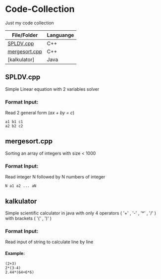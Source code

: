 # Code-Collection
Just my code collection

| **File/Folder** | **Languange** |
| --- | --- |
| [SPLDV.cpp](#spldvcpp) | C++ |
| [mergesort.cpp](#mergesortcpp) | C++ |
| [kalkulator] | Java |

## SPLDV.cpp
Simple Linear equation with 2 variables solver
### Format Input:
Read 2 general form (*ax + by = c*)
```
a1 b1 c1
a2 b2 c2
```
## mergesort.cpp
Sorting an array of integers with size < 1000
### Format Input:
Read integer N followed by N numbers of integer
```
N a1 a2 ... aN
```
## kalkulator
Simple scientific calculator in java with only 4 operators ( '\+' , '\-' , '\*' , '\/' ) with brackets ( '(' , ')' )
### Format Input:
Read input of string to calculate line by line
#### Example:
```
(2+3)
2*(3-4)
2.44*(64+6*6)
```
